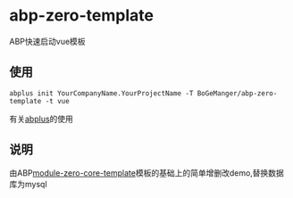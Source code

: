 # abp-zero-template
ABP快速启动vue模板
## 使用
```
abplus init YourCompanyName.YourProjectName -T BoGeManger/abp-zero-template -t vue
```
有关[abplus](https://github.com/personball/Abp-CLI)的使用
## 说明
由ABP[module-zero-core-template](https://github.com/aspnetboilerplate/module-zero-core-template)模板的基础上的简单增删改demo,替换数据库为mysql

